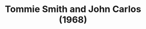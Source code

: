 ---
title: Tommie Smith and John Carlos (1968)
description: Gold medalist Tommie Smith and bronze medalist John Carlos raising their black gloved fists on the podium after the 200 m race at the 1968 Summer Olympics; both wear Olympic Project for Human Rights badges. Silver medalist Peter Norman is also present
image: /images/1968-black-power-olympics.avif
source: https://en.wikipedia.org/wiki/1968_Olympics_Black_Power_salute
dimensions: [640, 730]
tags: 
  - black cultures
  - sports
  - gallery of fists
dateAdded: '6 Jul 2025 23:29'
---
